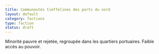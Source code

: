 ```yaml
---
title: Communautés tieffelines des ports du nord
layout: default
category: factions
type: faction
status: draft
---
```

Minorité pauvre et rejetée, regroupée dans les quartiers portuaires. Faible accès au pouvoir.
